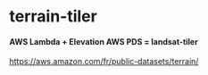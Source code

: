 # terrain-tiler

#### AWS Lambda + Elevation AWS PDS = landsat-tiler


https://aws.amazon.com/fr/public-datasets/terrain/
